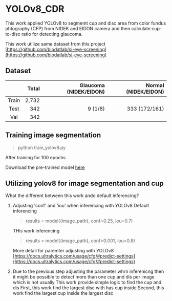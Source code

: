 # YOLOv8_CDR

This work applied YOLOv8 to segmemt cup and disc area from color fundus phtography (CFP) from NIDEK and EIDON camera and then calculate cup-to-disc ratio for detecting glaucoma.

This work utilize same dataset from this project [https://github.com/biodatlab/si-eye-screening](https://github.com/biodatlab/si-eye-screening)

## Dataset

|       | Total | Glaucoma (NIDEK/EIDON) | Normal (NIDEK/EIDON) |
| :---: | -----: | -----: | -----: |
| Train | 2,732 | | 
| Test  |   342 |               9 (1/8) | 333 (172/161) |
| Val   |   342 | | 

## Training image segmentation

> python train_yolov8.py

After training for 100 epochs 

Download the pre-trained model [here](/model)

## Utilizing yolov8 for image segmentation and cup

What the different between this work ando default inferencing?

1. Adjusting 'conf' and 'iou' when inferencing with YOLOv8
    Default inferencing
    > results = model({image_path}, conf=0.25, iou=0.7)

    THis work inferencing 
    > results = model({image_path}, conf=0.001, iou=0.8)

    More detail for paremter adjusting with YOLOv8 [https://docs.ultralytics.com/usage/cfg/#predict-settings](https://docs.ultralytics.com/usage/cfg/#predict-settings)

2. Due to the previous step adjusting the parameter whrn inferenicng then it might be possible to detect more than one cup and dis per image which is not usually
    This work provide simple logic to find the cup and dis 
    First, this work find the largest disc with has cup inside
    Second, this work find the largest cup inside the largest disc


